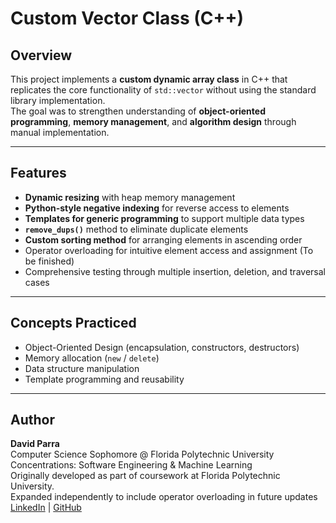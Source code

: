 # Custom Vector Class (C++)

## Overview
This project implements a **custom dynamic array class** in C++ that replicates the core functionality of `std::vector` without using the standard library implementation.  
The goal was to strengthen understanding of **object-oriented programming**, **memory management**, and **algorithm design** through manual implementation.

---

## Features
- **Dynamic resizing** with heap memory management  
- **Python-style negative indexing** for reverse access to elements  
- **Templates for generic programming** to support multiple data types  
- **`remove_dups()`** method to eliminate duplicate elements  
- **Custom sorting method** for arranging elements in ascending order  
- Operator overloading for intuitive element access and assignment (To be finished)
- Comprehensive testing through multiple insertion, deletion, and traversal cases

---

## Concepts Practiced
- Object-Oriented Design (encapsulation, constructors, destructors)
- Memory allocation (`new` / `delete`)
- Data structure manipulation
- Template programming and reusability

---

## Author
**David Parra**  
Computer Science Sophomore @ Florida Polytechnic University  
 Concentrations: Software Engineering & Machine Learning  
Originally developed as part of coursework at Florida Polytechnic University.  
Expanded independently to include operator overloading in future updates    
 [LinkedIn](https://linkedin.com/in/davidaparraj) | [GitHub](https://github.com/davidaparraj)
